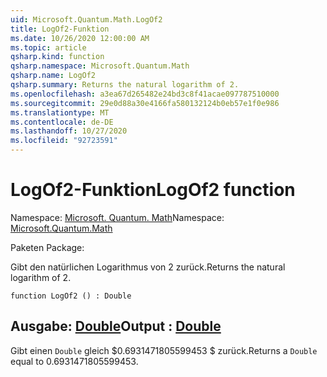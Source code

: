 ```yaml
---
uid: Microsoft.Quantum.Math.LogOf2
title: LogOf2-Funktion
ms.date: 10/26/2020 12:00:00 AM
ms.topic: article
qsharp.kind: function
qsharp.namespace: Microsoft.Quantum.Math
qsharp.name: LogOf2
qsharp.summary: Returns the natural logarithm of 2.
ms.openlocfilehash: a3ea67d265482e24bd3c8f41acae097787510000
ms.sourcegitcommit: 29e0d88a30e4166fa580132124b0eb57e1f0e986
ms.translationtype: MT
ms.contentlocale: de-DE
ms.lasthandoff: 10/27/2020
ms.locfileid: "92723591"
---
```

# <a name="logof2-function"></a><span data-ttu-id="61f39-102">LogOf2-Funktion</span><span class="sxs-lookup"><span data-stu-id="61f39-102">LogOf2 function</span></span>

<span data-ttu-id="61f39-103">Namespace: [Microsoft. Quantum. Math](xref:Microsoft.Quantum.Math)</span><span class="sxs-lookup"><span data-stu-id="61f39-103">Namespace: [Microsoft.Quantum.Math](xref:Microsoft.Quantum.Math)</span></span>

<span data-ttu-id="61f39-104">Paketen [](https://nuget.org/packages/)</span><span class="sxs-lookup"><span data-stu-id="61f39-104">Package: [](https://nuget.org/packages/)</span></span>


<span data-ttu-id="61f39-105">Gibt den natürlichen Logarithmus von 2 zurück.</span><span class="sxs-lookup"><span data-stu-id="61f39-105">Returns the natural logarithm of 2.</span></span>

```qsharp
function LogOf2 () : Double
```


## <a name="output--double"></a><span data-ttu-id="61f39-106">Ausgabe: [Double](xref:microsoft.quantum.lang-ref.double)</span><span class="sxs-lookup"><span data-stu-id="61f39-106">Output : [Double](xref:microsoft.quantum.lang-ref.double)</span></span>

<span data-ttu-id="61f39-107">Gibt einen `Double` gleich $0.6931471805599453 $ zurück.</span><span class="sxs-lookup"><span data-stu-id="61f39-107">Returns a `Double` equal to $0.6931471805599453$.</span></span>